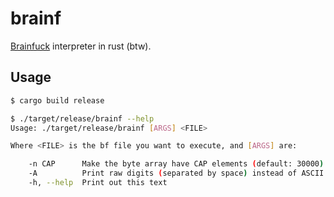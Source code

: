 # brainf

[Brainfuck](https://wikipedia.org/wiki/Brainfuck) interpreter in rust (btw).

## Usage

```bash
$ cargo build release
```

```bash
$ ./target/release/brainf --help
Usage: ./target/release/brainf [ARGS] <FILE>

Where <FILE> is the bf file you want to execute, and [ARGS] are:

    -n CAP      Make the byte array have CAP elements (default: 30000)
    -A          Print raw digits (separated by space) instead of ASCII
    -h, --help  Print out this text
```
